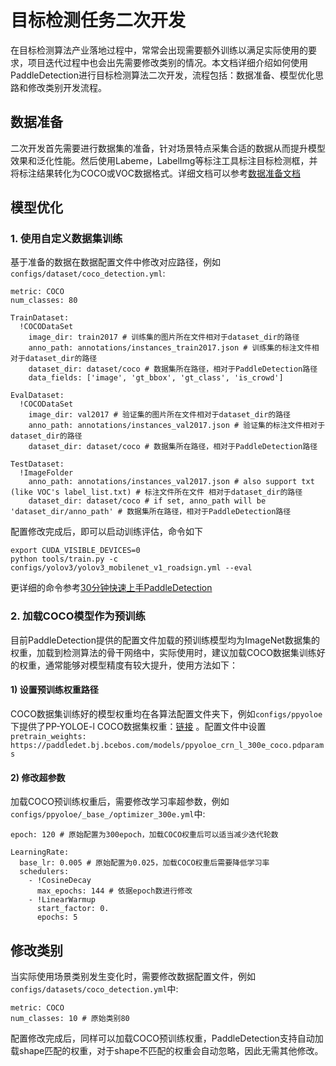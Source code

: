 # 目标检测任务二次开发

在目标检测算法产业落地过程中，常常会出现需要额外训练以满足实际使用的要求，项目迭代过程中也会出先需要修改类别的情况。本文档详细介绍如何使用PaddleDetection进行目标检测算法二次开发，流程包括：数据准备、模型优化思路和修改类别开发流程。

## 数据准备

二次开发首先需要进行数据集的准备，针对场景特点采集合适的数据从而提升模型效果和泛化性能。然后使用Labeme，LabelImg等标注工具标注目标检测框，并将标注结果转化为COCO或VOC数据格式。详细文档可以参考[数据准备文档](../../tutorials/data/README.md)

## 模型优化

### 1. 使用自定义数据集训练

基于准备的数据在数据配置文件中修改对应路径，例如`configs/dataset/coco_detection.yml`:

```
metric: COCO
num_classes: 80

TrainDataset:
  !COCODataSet
    image_dir: train2017 # 训练集的图片所在文件相对于dataset_dir的路径
    anno_path: annotations/instances_train2017.json # 训练集的标注文件相对于dataset_dir的路径
    dataset_dir: dataset/coco # 数据集所在路径，相对于PaddleDetection路径
    data_fields: ['image', 'gt_bbox', 'gt_class', 'is_crowd']

EvalDataset:
  !COCODataSet
    image_dir: val2017 # 验证集的图片所在文件相对于dataset_dir的路径
    anno_path: annotations/instances_val2017.json # 验证集的标注文件相对于dataset_dir的路径
    dataset_dir: dataset/coco # 数据集所在路径，相对于PaddleDetection路径

TestDataset:
  !ImageFolder
    anno_path: annotations/instances_val2017.json # also support txt (like VOC's label_list.txt) # 标注文件所在文件 相对于dataset_dir的路径
    dataset_dir: dataset/coco # if set, anno_path will be 'dataset_dir/anno_path' # 数据集所在路径，相对于PaddleDetection路径
```

配置修改完成后，即可以启动训练评估，命令如下

```
export CUDA_VISIBLE_DEVICES=0
python tools/train.py -c configs/yolov3/yolov3_mobilenet_v1_roadsign.yml --eval
```

更详细的命令参考[30分钟快速上手PaddleDetection](../../tutorials/GETTING_STARTED_cn.md)


### 2. 加载COCO模型作为预训练

目前PaddleDetection提供的配置文件加载的预训练模型均为ImageNet数据集的权重，加载到检测算法的骨干网络中，实际使用时，建议加载COCO数据集训练好的权重，通常能够对模型精度有较大提升，使用方法如下：

#### 1) 设置预训练权重路径

COCO数据集训练好的模型权重均在各算法配置文件夹下，例如`configs/ppyoloe`下提供了PP-YOLOE-l COCO数据集权重：[链接](https://paddledet.bj.bcebos.com/models/ppyoloe_crn_l_300e_coco.pdparams) 。配置文件中设置`pretrain_weights: https://paddledet.bj.bcebos.com/models/ppyoloe_crn_l_300e_coco.pdparams`

#### 2) 修改超参数

加载COCO预训练权重后，需要修改学习率超参数，例如`configs/ppyoloe/_base_/optimizer_300e.yml`中:

```
epoch: 120 # 原始配置为300epoch，加载COCO权重后可以适当减少迭代轮数

LearningRate:
  base_lr: 0.005 # 原始配置为0.025，加载COCO权重后需要降低学习率
  schedulers:
    - !CosineDecay
      max_epochs: 144 # 依据epoch数进行修改
    - !LinearWarmup
      start_factor: 0.
      epochs: 5
```

## 修改类别

当实际使用场景类别发生变化时，需要修改数据配置文件，例如`configs/datasets/coco_detection.yml`中:

```
metric: COCO
num_classes: 10 # 原始类别80
```

配置修改完成后，同样可以加载COCO预训练权重，PaddleDetection支持自动加载shape匹配的权重，对于shape不匹配的权重会自动忽略，因此无需其他修改。
